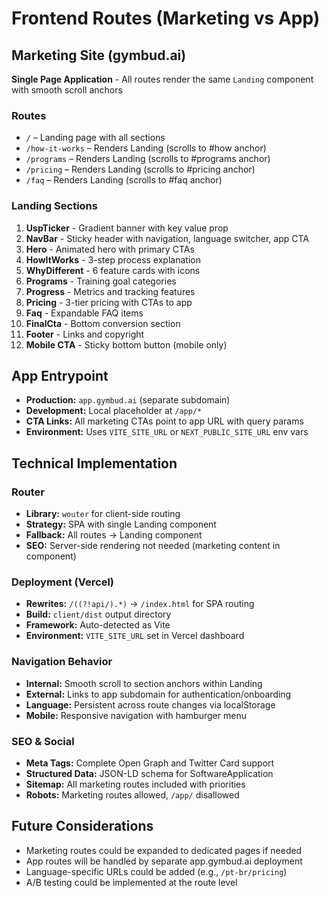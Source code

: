 # Frontend Routes (Marketing vs App)

## Marketing Site (gymbud.ai)
**Single Page Application** - All routes render the same `Landing` component with smooth scroll anchors

### Routes
- `/` – Landing page with all sections
- `/how-it-works` – Renders Landing (scrolls to #how anchor)
- `/programs` – Renders Landing (scrolls to #programs anchor)
- `/pricing` – Renders Landing (scrolls to #pricing anchor)
- `/faq` – Renders Landing (scrolls to #faq anchor)

### Landing Sections
1. **UspTicker** - Gradient banner with key value prop
2. **NavBar** - Sticky header with navigation, language switcher, app CTA
3. **Hero** - Animated hero with primary CTAs
4. **HowItWorks** - 3-step process explanation
5. **WhyDifferent** - 6 feature cards with icons
6. **Programs** - Training goal categories
7. **Progress** - Metrics and tracking features
8. **Pricing** - 3-tier pricing with CTAs to app
9. **Faq** - Expandable FAQ items
10. **FinalCta** - Bottom conversion section
11. **Footer** - Links and copyright
12. **Mobile CTA** - Sticky bottom button (mobile only)

## App Entrypoint
- **Production:** `app.gymbud.ai` (separate subdomain)
- **Development:** Local placeholder at `/app/*`
- **CTA Links:** All marketing CTAs point to app URL with query params
- **Environment:** Uses `VITE_SITE_URL` or `NEXT_PUBLIC_SITE_URL` env vars

## Technical Implementation

### Router
- **Library:** `wouter` for client-side routing
- **Strategy:** SPA with single Landing component
- **Fallback:** All routes → Landing component
- **SEO:** Server-side rendering not needed (marketing content in component)

### Deployment (Vercel)
- **Rewrites:** `/((?!api/).*)` → `/index.html` for SPA routing
- **Build:** `client/dist` output directory
- **Framework:** Auto-detected as Vite
- **Environment:** `VITE_SITE_URL` set in Vercel dashboard

### Navigation Behavior
- **Internal:** Smooth scroll to section anchors within Landing
- **External:** Links to app subdomain for authentication/onboarding
- **Language:** Persistent across route changes via localStorage
- **Mobile:** Responsive navigation with hamburger menu

### SEO & Social
- **Meta Tags:** Complete Open Graph and Twitter Card support
- **Structured Data:** JSON-LD schema for SoftwareApplication
- **Sitemap:** All marketing routes included with priorities
- **Robots:** Marketing routes allowed, `/app/` disallowed

## Future Considerations
- Marketing routes could be expanded to dedicated pages if needed
- App routes will be handled by separate app.gymbud.ai deployment
- Language-specific URLs could be added (e.g., `/pt-br/pricing`)
- A/B testing could be implemented at the route level
